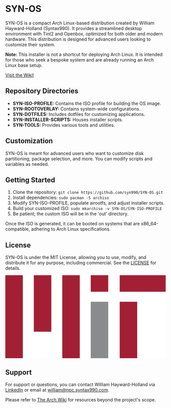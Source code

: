 # SYN-OS

SYN-OS is a compact Arch Linux-based distribution created by William Hayward-Holland (Syntax990). It provides a streamlined desktop environment with Tint2 and Openbox, optimized for both older and modern hardware. This distribution is designed for advanced users looking to customize their system.

**Note:** This installer is not a shortcut for deploying Arch Linux. It is intended for those who seek a bespoke system and are already running an Arch Linux base setup.

[Visit the Wiki!](https://github.com/syn990/SYN-OS/wiki)

## Repository Directories

- **SYN-ISO-PROFILE:** Contains the ISO profile for building the OS image.
- **SYN-ROOTOVERLAY:** Contains system-wide configurations.
- **SYN-DOTFILES:** Includes dotfiles for customizing applications.
- **SYN-INSTALLER-SCRIPTS:** Houses installer scripts.
- **SYN-TOOLS:** Provides various tools and utilities.

## Customization

SYN-OS is meant for advanced users who want to customize disk partitioning, package selection, and more. You can modify scripts and variables as needed.

## Getting Started

1. Clone the repository: `git clone https://github.com/syn990/SYN-OS.git`
2. Install dependencies: `sudo pacman -S archiso`
3. Modify SYN-ISO-PROFILE, populate airootfs, and adjust installer scripts.
4. Build your customized ISO: `sudo mkarchiso -v SYN-OS/SYN-ISO-PROFILE`
5. Be patient; the custom ISO will be in the 'out' directory.

Once the ISO is generated, it can be booted on systems that are x86_64-compatible, adhering to Arch Linux specifications.

## License

SYN-OS is under the MIT License, allowing you to use, modify, and distribute it for any purpose, including commercial. See the [LICENSE](https://github.com/syn990/SYN-OS/blob/main/LICENSE) for details.

<p align="center">
  <img src="./Images/LICENSE.png" alt="SYN-OS Image">
</p>

## Support

For support or questions, you can contact William Hayward-Holland via [LinkedIn](https://www.linkedin.com/in/william-hayward-holland-990/) or email at william@npc.syntax990.com.

Please refer to [The Arch Wiki](https://wiki.archlinux.org) for resources beyond the project's scope.
